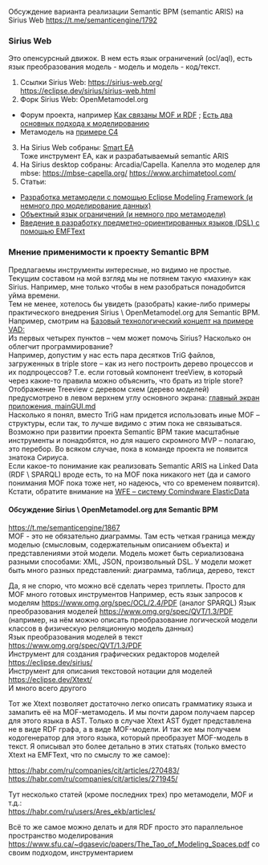 Обсуждение варианта реализации Semantic BPM (semantic ARIS) на Sirius Web
https://t.me/semanticengine/1792 
### Sirius Web
Это опенсурсный движок. В нем есть язык ограничений (ocl/aql), есть язык преобразования модель - модель и модель - код/текст.

1. Ссылки Sirius Web:
https://sirius-web.org/  
https://eclipse.dev/sirius/sirius-web.html
2. Форк Sirius Web: OpenMetamodel.org
- Форум проекта, например [Как связаны MOF и RDF](https://forum.openmetamodel.org/d/56-kak-svyazany-mof-i-rdf) ; [Есть два основных подхода к моделированию](https://t.me/semanticengine/1862)
- Метамодель на [примере С4](https://metamodel.dev/metamodel/c4/dev/c4) 
3. На Sirius Web собраны:
[Smart ЕА](https://www.obeosoft.com/en/products/smartea)  
Тоже инструмент EA, как и разрабатываемый semantic ARIS 
4. На Sirius desktop собраны:
Arcadia/Capella. Капелла это моделер для mbse: https://mbse-capella.org/ 
https://www.archimatetool.com/
5. Статьи:
- [Разработка метамодели с помощью Eclipse Modeling Framework (и немного про моделирование данных)](https://habr.com/ru/companies/cit/articles/266433/)
- [Объектный язык ограничений (и немного про метамодели)](https://habr.com/ru/companies/cit/articles/264963/)
- [Введение в разработку предметно-ориентированных языков (DSL) с помощью EMFText]( https://habr.com/ru/companies/cit/articles/270483/)
### Мнение применимости к проекту Semantic BPM
Предлагаемы инструменты интересные, но видимо не простые. Текущим составом на мой взгляд мы не потянем такую «махину» как Sirius. Например, мне только чтобы в нем разобраться понадобится уйма времени.   
Тем не менее, хотелось бы увидеть (разобрать) какие-либо примеры практического внедрения Sirius \ OpenMetamodel.org для Semantic BPM. 
Например, смотрим на 
[Базовый технологический концепт на примере VAD:](https://github.com/bpmbpm/doc/blob/main/Project/SemanticBPM/method/arisLDconcept.md)  
Из первых четырех пунктов – чем может помочь Sirius? Насколько он облегчит программирование?  
Например, допустим у нас есть пара десятков TriG файлов, загруженных в triple store – как из него построить дерево процессов и их подпроцессов? Т.е. если готовый компонент treeView, в который через какие-то правила можно объяснить, что брать из triple store?  
Отображение Treeview с деревом схем (дерево моделей) предусмотрено в левом верхнем углу основного экрана: 
[главный экран приложения, mainGUI.md](https://github.com/bpmbpm/doc/blob/main/Project/SemanticBPM/design/mainGUI.md)  
Насколько я понял, вместо TriG нам придется использовать иные MOF – структуры, если так, то лучше видимо с этим пока не связываться. Возможно при развитии проекта Semantic BPM такие масштабные инструменты и понадобятся, но для нашего скромного MVP – полагаю, это перебор. Во всяком случае, пока в команде проекта не появится знатока Сириуса.  
Если какое-то понимание как реализовать Semantic ARIS на Linked Data (RDF \ SPARQL) вроде есть, то на MOF пока никакого нет (да и самого понимания MOF пока тоже нет, но надеюсь, что со временем появится).    
Кстати, обратите внимание на [WFE – систему Comindware ElasticData](https://github.com/bpmbpm/doc/blob/main/Project/SemanticBPM/FAQsemBPM.md#middle)  

#### Обсуждение Sirius \ OpenMetamodel.org для Semantic BPM
https://t.me/semanticengine/1867  
MOF - это не обязательно диаграммы. Там есть четкая граница между моделью (смысловым, содержательным описанием объекта) и представлениями этой модели. Модель может быть сериализована разными способами: XML, JSON, произвольный DSL. У модели может быть много разных представлений: диаграмма, таблица, дерево, текст

Да, я не спорю, что можно всё сделать через триплеты. Просто для MOF много готовых инструментов
Например, есть язык запросов к моделям https://www.omg.org/spec/OCL/2.4/PDF (аналог SPARQL)
Язык преобразования моделей https://www.omg.org/spec/QVT/1.3/PDF   
(например, на нём можно описать преобразование логической модели классов в физическую реляционную модель данных)  
Язык преобразования моделей в текст https://www.omg.org/spec/QVT/1.3/PDF  
Инструмент для создания графических редакторов моделей https://eclipse.dev/sirius/  
Инструмент для описания текстовой нотации для моделей https://eclipse.dev/Xtext/  
И много всего другого

Тот же Xtext позволяет достаточно легко описать грамматику языка и замапить её на MOF-метамодель. И мы почти даром получаем парсер для этого языка в AST. Только в случае Xtext AST будет представлена не в виде RDF графа, а в виде MOF-модели. И так же мы получаем кодогенератор для этого языка, который преобразует MOF-модель в текст. Я описывал это более детально в этих статьях (только вместо Xtext на EMFText, что по смыслу то же самое):

https://habr.com/ru/companies/cit/articles/270483/  
https://habr.com/ru/companies/cit/articles/271945/  

Тут несколько статей (кроме последних трех) про метамодели, MOF и т.д.:  
https://habr.com/ru/users/Ares_ekb/articles/

Всё то же самое можно делать и для RDF просто это параллельное пространство моделирования https://www.sfu.ca/~dgasevic/papers/The_Tao_of_Modeling_Spaces.pdf со своим подходом, инструментарием 


